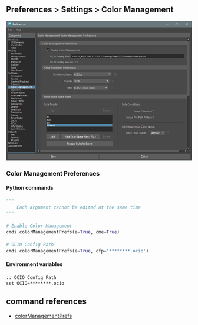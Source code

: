 ## Preferences > Settings > Color Management

![Color Management (1)](./images/Pref_Settings_ColorManagement_1.png)

### Color Management Preferences
#### Python commands
```python
"""
    Each argument cannot be edited at the same time
"""

# Enable Color Management
cmds.colorManagementPrefs(e=True, cme=True)

# OCIO Config Path
cmds.colorManagementPrefs(e=True, cfp='********.ocio')
```

#### Environment variables
```batfile
:: OCIO Config Path
set OCIO=********.ocio
```

<!-- ![Color Management (2)](./images/Pref_Settings_ColorManagement_2.png)-->

## command references
* [colorManagementPrefs](https://help.autodesk.com/cloudhelp/2023/ENU/Maya-Tech-Docs/CommandsPython/colorManagementPrefs.html)
